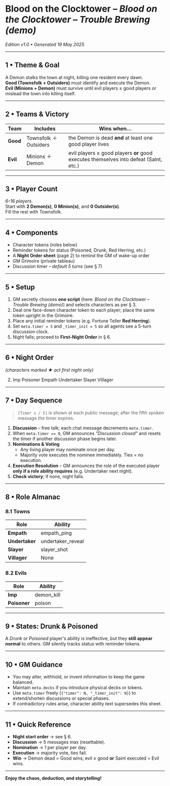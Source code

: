 
# Blood on the Clocktower – *Blood on the Clocktower – Trouble Brewing (demo)*
*Edition v1.0  •  Generated 19 May 2025*

---
## 1 ▪ Theme & Goal
A Demon stalks the town at night, killing one resident every dawn.  
**Good (Townsfolk + Outsiders)** must identify and execute the Demon.  
**Evil (Minions + Demon)** must survive until evil players ≥ good players *or* mislead the town into killing itself.

---

## 2 ▪ Teams & Victory
| Team | Includes | Wins when… |
|------|----------|------------|
| **Good** | Townsfolk ＋ Outsiders | the Demon is dead **and** at least one good player lives |
| **Evil** | Minions ＋ Demon | evil players ≥ good players **or** good executes themselves into defeat (Saint, etc.) |

---

## 3 ▪ Player Count
*6–16 players.*  
Start with **2 Demon(s)**, **0 Minion(s)**, and **0 Outsider(s)**.  
Fill the rest with Townsfolk.

---

## 4 ▪ Components
* Character tokens (roles below)  
* Reminder tokens for status (Poisoned, Drunk, Red Herring, etc.)  
* A **Night Order sheet** (page 2) to remind the GM of wake-up order  
* GM Grimoire (private tableau)  
* Discussion timer – *default 5 turns* (see § 7)

---

## 5 ▪ Setup
1. GM secretly chooses **one script** (here: *Blood on the Clocktower – Trouble Brewing (demo)*) and selects characters as per § 3.  
2. Deal one face-down character token to each player; place the same token upright in the Grimoire.  
3. Place any initial reminder tokens (e.g. Fortune Teller **Red Herring**).  
4. Set `meta.timer = 5` and `_timer_init = 5` so all agents see a 5-turn discussion clock.  
5. Night falls; proceed to **First-Night Order** in § 6.

---

## 6 ▪ Night Order
*(characters marked ★ act first night only)*

2. Imp  Poisoner  Empath  Undertaker  Slayer  Villager

---

## 7 ▪ Day Sequence
> `[Timer x / 5]` is shown at each public message; after the fifth spoken message the timer expires.

1. **Discussion** – free talk; each chat message decrements `meta.timer`.  
2. When `meta.timer == 0`, GM announces *"Discussion closed"* and resets the timer if another discussion phase begins later.  
3. **Nominations & Voting**  
   * Any living player may nominate once per day.  
   * Majority vote executes the nominee immediately. Ties = no execution.  
4. **Execution Resolution** – GM announces the role of the executed player **only if a role ability requires** (e.g. Undertaker next night).  
5. **Check victory**; if none, night falls.

---

## 8 ▪ Role Almanac

### 8.1 Towns
| Role | Ability |
|------|---------|
| **Empath** | empath_ping |
| **Undertaker** | undertaker_reveal |
| **Slayer** | slayer_shot |
| **Villager** | None |

### 8.2 Evils
| Role | Ability |
|------|---------|
| **Imp** | demon_kill |
| **Poisoner** | poison |


---

## 9 ▪ States: Drunk & Poisoned
A *Drunk* or *Poisoned* player's ability is ineffective, but they **still appear normal** to others. GM silently tracks status with reminder tokens.

---

## 10 ▪ GM Guidance
* You may alter, withhold, or invent information to keep the game balanced.  
* Maintain `meta.decks` if you introduce physical decks or tokens.  
* Use `meta.timer` freely (`{"timer": N, "_timer_init": N}`) to extend/shorten discussions or special phases.  
* If contradictory rules arise, character ability text supersedes this sheet.

---

## 11 ▪ Quick Reference
* **Night start order** → see § 6.  
* **Discussion** → 5 messages max (resettable).  
* **Nomination** → 1 per player per day.  
* **Execution** → majority vote, ties fail.  
* **Win** → Demon dead = Good wins; evil ≥ good **or** Saint executed = Evil wins.

---

**Enjoy the chaos, deduction, and storytelling!**
